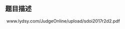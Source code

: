 ## 题目描述

<p> www.lydsy.com/JudgeOnline/upload/sdoi2017r2d2.pdf</p>

```input1

```
```output1

```
